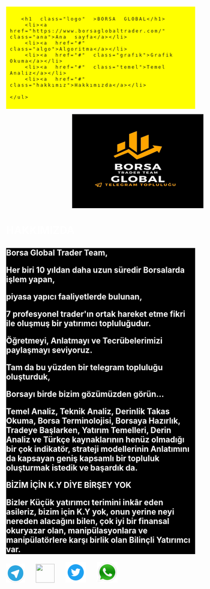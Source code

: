 <DOCTYPE html>
<html>
<meta charset="utf-8">
  <head>
      <title>BORSA GLOBAL</title>
      <link href="https://fonts.googleapis.com/icon?family=Material+Icons"
      rel="stylesheet">
<style>
body{margin:0;}

   
.hakkımızda1
{ 
    background:black;
} 
  
ul>li>a
{
        writing-mode:horizontal-tb;
	text-decoration:none;
}
ul>li
{
        list-style-type:none; 
	display:inline; 
	font-size:12px;
	border-right:1px solid black;
	padding-right:5px;
}
.logo
{
        display:inline; 
	background:yellow; 
	margin-right:5%;
	font-size:34px;
	cursor:pointer;
	font-family:Perpetua;
	border:5px ridge blue;
	border-radius:30px;
	padding:1px 30px;
	position:relative;
        animation-name:logo;
        animation-duration:30s;
        animation-iteration-count:infinite;
}
@keyframes logo
{
    10% {left:0; top:0;}
    50% {left:50px; top:0;}
    100% {left:0; top:0;}
}
ul
{
        background:yellow; 
	padding:10px; 
	letter-spacing:3px;
	word-spacing:10px;
}
.ana:hover
{
    color:red;
}
.baslık1
{

margin-top:0;
color:white;
}
h2{color:white; background:black;}

.foot
{background:black; margin-top:50px;
}
.t{margin-left:35%;}
.telegrmm{margin-right:25px;}
.telegrmmm{margin-right:25px;}
.telegrmmmm{margin-right:25px;}
.telegrmmmmm{margin-right:25px;}
</style>
</head>
<body class="hakkımızda1">
  <div class="baslık">
   <ul class="menuu">

	  <h1 class="logo" >BORSA GLOBAL</h1>
	  <li><a href="https://www.borsaglobaltrader.com/" class="ana">Ana sayfa</a></li>
	  <li><a href="#" class="algo">Algoritma</a></li>
	  <li><a href="#" class="grafık">Grafik Okuma</a></li>
	  <li><a href="#" class="temel">Temel Analiz</a></li>
	  <li><a href="#" class="hakkımız">Hakkımızda</a></li>

    </ul>
   </div>
  
<img class="t" src="rrr.jpg" width="350px" height="250px"/>

<div class="fon">
<h1 class="baslık1">HAKKIMIZDA</h1>
<h2 class="metın"> Borsa Global Trader Team, <br>

Her biri 10 yıldan daha uzun süredir Borsalarda işlem yapan,<br>

piyasa yapıcı faaliyetlerde bulunan, <br>

7 profesyonel trader'ın ortak hareket etme fikri ile oluşmuş bir yatırımcı topluluğudur.<br>

Öğretmeyi, Anlatmayı ve Tecrübelerimizi paylaşmayı seviyoruz.<br>

Tam da bu yüzden bir telegram topluluğu oluşturduk,<br>

Borsayı birde bizim gözümüzden görün...<br>

Temel Analiz, Teknik Analiz, Derinlik Takas Okuma, Borsa Terminolojisi, Borsaya Hazırlık, Tradeye Başlarken, Yatırım Temelleri, Derin Analiz ve Türkçe kaynaklarının henüz olmadığı bir çok indikatör, strateji modellerinin Anlatımını da kapsayan geniş kapsamlı bir topluluk oluşturmak istedik ve başardık da.<br>

BİZİM İÇİN K.Y DİYE BİRŞEY YOK<br>

Bizler Küçük yatırımcı terimini inkâr eden asileriz, bizim için K.Y yok, onun yerine neyi nereden alacağını bilen, çok iyi bir finansal okuryazar olan, manipülasyonlara ve manipülatörlere karşı birlik olan  Bilinçli Yatırımcı var.</h2>

<footer class="foot">
 <div class="sosyal">
   <img class="telegrmm" src="tlg.png" width="50px" height="50px"/>
   <img class="telegrmmm" src="ınsss.png" width="50px" height="50px"/>
   <img class="telegrmmmm" src="twt.png" width="55px" height="55px"/>
   <img class="telegrmmmmm" src="whtsap.png" width="55px" height="55px"/>

